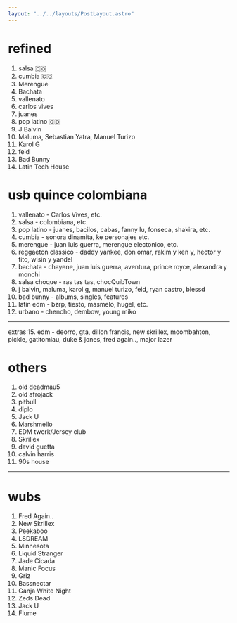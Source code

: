 ```yaml
---
layout: "../../layouts/PostLayout.astro"
---
```


# refined
1. salsa 🇨🇴
2. cumbia 🇨🇴
3. Merengue
4. Bachata
5. vallenato
6. carlos vives
7. juanes
8. pop latino 🇨🇴
9. J Balvin
10. Maluma, Sebastian Yatra, Manuel Turizo
11. Karol G
12. feid
13. Bad Bunny
14. Latin Tech House

# usb quince colombiana

1. vallenato - Carlos Vives, etc.
2. salsa - colombiana, etc.
3. pop latino - juanes, bacilos, cabas, fanny lu, fonseca, shakira, etc.
4. cumbia - sonora dinamita, ke personajes etc.
5. merengue - juan luis guerra, merengue electonico, etc.
6. reggaeton classico - daddy yankee, don omar, rakim y ken y, hector y tito, wisin y yandel
7. bachata - chayene, juan luis guerra, aventura, prince royce, alexandra y monchi
10. salsa choque - ras tas tas, chocQuibTown
11. j balvin, maluma, karol g, manuel turizo, feid, ryan castro, blessd
12. bad bunny - albums, singles, features
13. latin edm - bzrp, tiesto, masmelo, hugel, etc.
14. urbano - chencho, dembow, young miko
---
extras
15. edm - deorro, gta, dillon francis, new skrillex, moombahton, pickle, gatitomiau, duke & jones, fred again.., major lazer



# others

1. old deadmau5
2. old afrojack
12. pitbull
14. diplo
15. Jack U   
17. Marshmello
18. EDM twerk/Jersey club
19. Skrillex
20. david guetta
21. calvin harris
22. 90s house

---
# wubs

1. Fred Again..
2. New Skrillex
3. Peekaboo
4. LSDREAM
5. Minnesota
5. Liquid Stranger
6. Jade Cicada
7. Manic Focus
8. Griz
9. Bassnectar
10. Ganja White Night
11. Zeds Dead
12. Jack U
13. Flume
